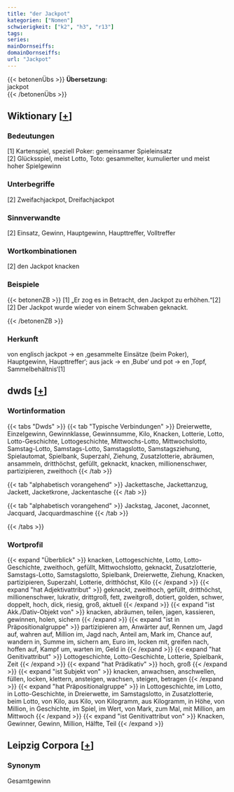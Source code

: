 ```yaml
---
title: "der Jackpot"
kategorien: ["Nomen"]
schwierigkeit: ["k2", "h3", "r13"]
tags:
series:
mainDornseiffs:
domainDornseiffs:
url: "Jackpot"
---
```


{{< betonenÜbs >}}
**Übersetzung:**  
jackpot  
{{< /betonenÜbs >}}

## Wiktionary [[+](https://de.wiktionary.org/wiki/Jackpot)]

### Bedeutungen
[1] Kartenspiel, speziell Poker: gemeinsamer Spieleinsatz  
[2] Glücksspiel, meist Lotto, Toto: gesammelter, kumulierter und meist hoher Spielgewinn  

### Unterbegriffe
[2] Zweifachjackpot, Dreifachjackpot  

### Sinnverwandte
[2] Einsatz, Gewinn, Hauptgewinn, Haupttreffer, Volltreffer  

### Wortkombinationen
[2] den Jackpot knacken  

### Beispiele
{{< betonenZB >}}
[1] „Er zog es in Betracht, den Jackpot zu erhöhen.“[2]  
[2] Der Jackpot wurde wieder von einem Schwaben geknackt.  

{{< /betonenZB >}}
### Herkunft
von englisch jackpot → en ‚gesammelte Einsätze (beim Poker), Hauptgewinn, Haupttreffer‘; aus jack → en ‚Bube‘ und pot → en ‚Topf, Sammelbehältnis‘[1]  



## dwds [[+](https://www.dwds.de/wb/Jackpot)]

### Wortinformation
{{< tabs "Dwds" >}}
{{< tab "Typische Verbindungen" >}}
Dreierwette, Einzelgewinn, Gewinnklasse, Gewinnsumme, Kilo, Knacken, Lotterie, Lotto, Lotto-Geschichte, Lottogeschichte, Mittwochs-Lotto, Mittwochslotto, Samstag-Lotto, Samstags-Lotto, Samstagslotto, Samstagsziehung, Spielautomat, Spielbank, Superzahl, Ziehung, Zusatzlotterie, abräumen, ansammeln, dritthöchst, gefüllt, geknackt, knacken, millionenschwer, partizipieren, zweithoch
{{< /tab >}}

{{< tab "alphabetisch vorangehend" >}}
Jackettasche, Jackettanzug, Jackett, Jacketkrone, Jackentasche
{{< /tab >}}

{{< tab "alphabetisch vorangehend" >}}
Jackstag, Jaconet, Jaconnet, Jacquard, Jacquardmaschine
{{< /tab >}}

{{< /tabs >}}

### Wortprofil
{{< expand "Überblick" >}} knacken, Lottogeschichte, Lotto, Lotto-Geschichte, zweithoch, gefüllt, Mittwochslotto, geknackt, Zusatzlotterie, Samstags-Lotto, Samstagslotto, Spielbank, Dreierwette, Ziehung, Knacken, partizipieren, Superzahl, Lotterie, dritthöchst, Kilo {{< /expand >}}
{{< expand "hat Adjektivattribut" >}} geknackt, zweithoch, gefüllt, dritthöchst, millionenschwer, lukrativ, drittgroß, fett, zweitgroß, dotiert, golden, schwer, doppelt, hoch, dick, riesig, groß, aktuell {{< /expand >}}
{{< expand "ist Akk./Dativ-Objekt von" >}} knacken, abräumen, teilen, jagen, kassieren, gewinnen, holen, sichern {{< /expand >}}
{{< expand "ist in Präpositionalgruppe" >}} partizipieren am, Anwärter auf, Rennen um, Jagd auf, wahren auf, Million im, Jagd nach, Anteil am, Mark im, Chance auf, wandern in, Summe im, sichern am, Euro im, locken mit, greifen nach, hoffen auf, Kampf um, warten im, Geld in {{< /expand >}}
{{< expand "hat Genitivattribut" >}} Lottogeschichte, Lotto-Geschichte, Lotterie, Spielbank, Zeit {{< /expand >}}
{{< expand "hat Prädikativ" >}} hoch, groß {{< /expand >}}
{{< expand "ist Subjekt von" >}} knacken, anwachsen, anschwellen, füllen, locken, klettern, ansteigen, wachsen, steigen, betragen {{< /expand >}}
{{< expand "hat Präpositionalgruppe" >}} in Lottogeschichte, im Lotto, in Lotto-Geschichte, in Dreierwette, im Samstagslotto, in Zusatzlotterie, beim Lotto, von Kilo, aus Kilo, von Kilogramm, aus Kilogramm, in Höhe, von Million, in Geschichte, im Spiel, im Wert, von Mark, zum Mal, mit Million, am Mittwoch {{< /expand >}}
{{< expand "ist Genitivattribut von" >}} Knacken, Gewinner, Gewinn, Million, Hälfte, Teil {{< /expand >}}

## Leipzig Corpora [[+](https://corpora.uni-leipzig.de/en/res?word=Jackpot&corpusId=deu_newscrawl-public_2018)]


### Synonym
Gesamtgewinn

